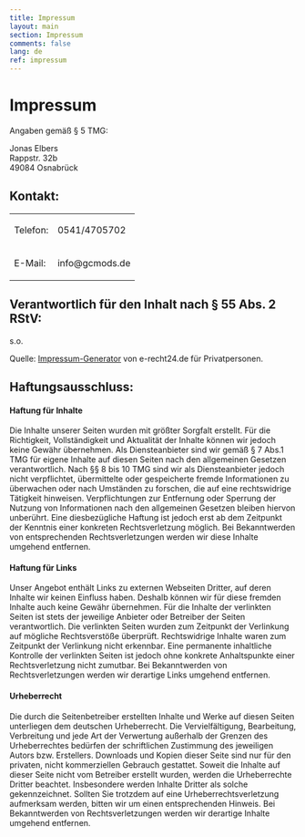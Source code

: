 ```yaml
---
title: Impressum
layout: main
section: Impressum
comments: false
lang: de
ref: impressum
---
```

<div class="row">
<div class="col-md-8">

<h1>Impressum</h1>

<p>Angaben gemäß § 5 TMG:</p>

<p>Jonas Elbers<br />
Rappstr. 32b<br />
49084 Osnabrück</p>

<h2>Kontakt:</h2>

<table>
    <tbody>
        <tr>
            <td>
            <p>Telefon:</p>
            </td>
            <td>
            <p>0541/4705702</p>
            </td>
        </tr>
        <tr>
            <td>
            <p>E-Mail:</p>
            </td>
            <td>
            <p>info@gcmods.de</p>
            </td>
        </tr>
    </tbody>
</table>

<h2>Verantwortlich für den Inhalt nach § 55 Abs. 2 RStV:</h2>

<p>s.o.</p>

<p></p>

<p>Quelle: <a href="http://www.e-recht24.de/" target="_blank">Impressum-Generator</a> von e-recht24.de für Privatpersonen.</p>

<h2>Haftungsausschluss:</h2>

<h4>Haftung für Inhalte</h4>

<p>Die Inhalte unserer Seiten wurden mit größter Sorgfalt erstellt. Für die Richtigkeit, Vollständigkeit und Aktualität der Inhalte können wir jedoch keine Gewähr übernehmen. Als Diensteanbieter sind wir gemäß § 7 Abs.1 TMG für eigene Inhalte auf diesen Seiten nach den allgemeinen Gesetzen verantwortlich. Nach §§ 8 bis 10 TMG sind wir als Diensteanbieter jedoch nicht verpflichtet, übermittelte oder gespeicherte fremde Informationen zu überwachen oder nach Umständen zu forschen, die auf eine rechtswidrige Tätigkeit hinweisen. Verpflichtungen zur Entfernung oder Sperrung der Nutzung von Informationen nach den allgemeinen Gesetzen bleiben hiervon unberührt. Eine diesbezügliche Haftung ist jedoch erst ab dem Zeitpunkt der Kenntnis einer konkreten Rechtsverletzung möglich. Bei Bekanntwerden von entsprechenden Rechtsverletzungen werden wir diese Inhalte umgehend entfernen.</p>

<h4>Haftung für Links</h4>

<p>Unser Angebot enthält Links zu externen Webseiten Dritter, auf deren Inhalte wir keinen Einfluss haben. Deshalb können wir für diese fremden Inhalte auch keine Gewähr übernehmen. Für die Inhalte der verlinkten Seiten ist stets der jeweilige Anbieter oder Betreiber der Seiten verantwortlich. Die verlinkten Seiten wurden zum Zeitpunkt der Verlinkung auf mögliche Rechtsverstöße überprüft. Rechtswidrige Inhalte waren zum Zeitpunkt der Verlinkung nicht erkennbar. Eine permanente inhaltliche Kontrolle der verlinkten Seiten ist jedoch ohne konkrete Anhaltspunkte einer Rechtsverletzung nicht zumutbar. Bei Bekanntwerden von Rechtsverletzungen werden wir derartige Links umgehend entfernen.</p>

<h4>Urheberrecht</h4>

<p>Die durch die Seitenbetreiber erstellten Inhalte und Werke auf diesen Seiten unterliegen dem deutschen Urheberrecht. Die Vervielfältigung, Bearbeitung, Verbreitung und jede Art der Verwertung außerhalb der Grenzen des Urheberrechtes bedürfen der schriftlichen Zustimmung des jeweiligen Autors bzw. Erstellers. Downloads und Kopien dieser Seite sind nur für den privaten, nicht kommerziellen Gebrauch gestattet. Soweit die Inhalte auf dieser Seite nicht vom Betreiber erstellt wurden, werden die Urheberrechte Dritter beachtet. Insbesondere werden Inhalte Dritter als solche gekennzeichnet. Sollten Sie trotzdem auf eine Urheberrechtsverletzung aufmerksam werden, bitten wir um einen entsprechenden Hinweis. Bei Bekanntwerden von Rechtsverletzungen werden wir derartige Inhalte umgehend entfernen.</p>

</div>
</div>
